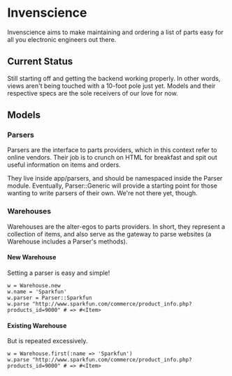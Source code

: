Invenscience
============

Invenscience aims to make maintaining and ordering a list of parts easy for all you electronic engineers out there.

Current Status
--------------

Still starting off and getting the backend working properly. In other words, views aren't being touched with a 10-foot pole just yet. Models and their respective specs are the sole receivers of our love for now.

Models
------

### Parsers ###

Parsers are the interface to parts providers, which in this context refer to online vendors. Their job is to crunch on HTML for breakfast and spit out useful information on items and orders.

They live inside app/parsers, and should be namespaced inside the Parser module. Eventually, Parser::Generic will provide a starting point for those wanting to write parsers of their own. We're not there yet, though.

### Warehouses ###

Warehouses are the alter-egos to parts providers. In short, they represent a collection of items, and also serve as the gateway to parse websites (a Warehouse includes a Parser's methods).
#### New Warehouse
Setting a parser is easy and simple!

    w = Warehouse.new
    w.name = 'Sparkfun'
    w.parser = Parser::Sparkfun
    w.parse "http://www.sparkfun.com/commerce/product_info.php?products_id=9000" # => #<Item>

#### Existing Warehouse
But is repeated excessively.

	w = Warehouse.first(:name => 'Sparkfun')
	w.parse "http://www.sparkfun.com/commerce/product_info.php?products_id=9000" # => #<Item>